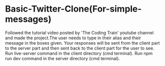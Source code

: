 # Basic-Twitter-Clone(For-simple-messages)
Followed the tutorial video posted by 'The Coding Train' youtube channel and made the project.The user needs to type in their alias and their message in the boxes given. Your responses will be sent from the client part to the server part and then sent back to the client part for the user to see.
Run live-server command in the client directory (cmd terminal).
Run npm run dev command in the server directory (cmd terminal).
